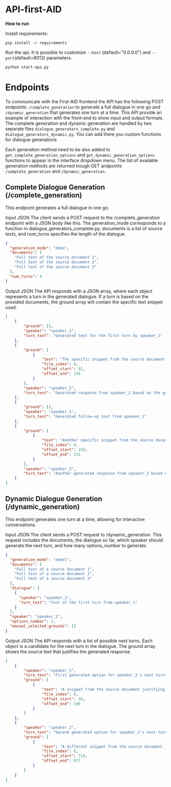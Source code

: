 # API-first-AID

**How to run**

Install requirements:

```
pip install -r requirements
```
Run the api. It is possible to customize `--host` (default="0.0.0.0") and `--port`(default=8013) parameters.

```
python start-api.py
```

# Endpoints
To communicate with the First-AID frontend the API has the following POST endpoints: `/complete_generation` to generate a full dialogue in one go and  `/dynamic_generation` that generates one turn at a time. This API provide an example of interaction with the front-end to show input and output formats. 
The complete generation and dynamic generation are handled by two separate files `dialogue_generators_complete.py` and `dialogue_generators_dynamic.py`.
You can add there you custom functions for dialogue generations

Each generation method need to be also added to `get_complete_generation_options` and `get_dynamic_generation_options` functions to appear in the interface dropdown menu. The list of available generation methods are returned trough GET andpoints `/complete_generation` and `/dynamic_generation`.
  


## Complete Dialogue Generation (/complete_generation)
This endpoint generates a full dialogue in one go.

Input JSON
The client sends a POST request to the /complete_generation endpoint with a JSON body like this. The generation_mode corresponds to a function in dialogue_generators_complete.py, documents is a list of source texts, and num_turns specifies the length of the dialogue.

```json
{
  "generation_mode": "demo",
  "documents": [
    "Full text of the source document 1",
    "Full text of the source document 2",
    "Full text of the source document 3"
  ],
  "num_turns": 4
}
```

Output JSON
The API responds with a JSON array, where each object represents a turn in the generated dialogue. If a turn is based on the provided documents, the ground array will contain the specific text snippet used.

```json
[
    {
        "ground": [],
        "speaker": "speaker_1",
        "turn_text": "Generated text for the first turn by speaker_1"
    },
    {
        "ground": [
            {
                "text": "The specific snippet from the source document that was used as a ground",
                "file_index": 0,
                "offset_start": 81,
                "offset_end": 156
            }
        ],
        "speaker": "speaker_2",
        "turn_text": "Generated response from speaker_2 based on the ground text"
    },
    {
        "ground": [],
        "speaker": "speaker_1",
        "turn_text": "Generated follow-up text from speaker_1"
    },
    {
        "ground": [
            {
                "text": "Another specific snippet from the source document used as a ground",
                "file_index": 0,
                "offset_start": 158,
                "offset_end": 221
            }
        ],
        "speaker": "speaker_2",
        "turn_text": "Another generated response from speaker_2 based on the new ground text"
    }
]
```

## Dynamic Dialogue Generation (/dynamic_generation)
This endpoint generates one turn at a time, allowing for interactive conversations.

Input JSON
The client sends a POST request to /dynamic_generation. This request includes the documents, the dialogue so far, which speaker should generate the next turn, and how many options_number to generate.

```json
{
  "generation_mode": "demol",
  "documents": [
    "Full text of a source document 1",
    "Full text of a source document 2",
    "Full text of a source document 3"
  ],
  "dialogue": [
    {
      "speaker": "speaker_1",
      "turn_text": "Text of the first turn from speaker_1"
    }
  ],
  "speaker": "speaker_2",
  "options_number": 2,
  "manual_selected_grounds": []
}
```

Output JSON
The API responds with a list of possible next turns. Each object is a candidate for the next turn in the dialogue. The ground array shows the source text that justifies the generated response.
```json
[
    {
        "speaker": "speaker_2",
        "turn_text": "First generated option for speaker_2's next turn",
        "ground": [
            {
                "text": "A snippet from the source document justifying the first option",
                "file_index": 0,
                "offset_start": 58,
                "offset_end": 196
            }
        ]
    },
    {
        "speaker": "speaker_2",
        "turn_text": "Second generated option for speaker_2's next turn",
        "ground": [
            {
                "text": "A different snippet from the source document justifying the second option",
                "file_index": 0,
                "offset_start": 718,
                "offset_end": 877
            }
        ]
    }
]
```
